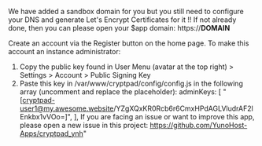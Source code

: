 We have added a sandbox domain for you but you still need to configure your DNS and generate Let's Encrypt Certificates for it !!
If not already done, then you can please open your $app domain: https://__DOMAIN__

Create an account via the Register button on the home page. To make this account an instance administrator:
1. Copy the public key found in User Menu (avatar at the top right) > Settings > Account > Public Signing Key
2. Paste this key in /var/www/cryptpad/config/config.js in the following array (uncomment and replace the placeholder):
adminKeys: [
        "[cryptpad-user1@my.awesome.website/YZgXQxKR0Rcb6r6CmxHPdAGLVludrAF2lEnkbx1vVOo=]",
],
If you are facing an issue or want to improve this app, please open a new issue in this project: https://github.com/YunoHost-Apps/cryptpad_ynh"
